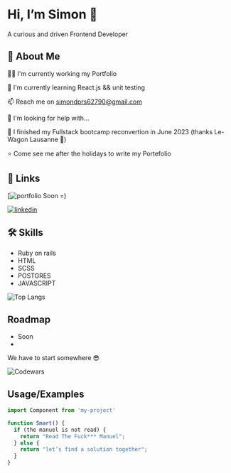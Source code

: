 
# Hi, I’m Simon 👋

A curious and driven Frontend Developer
## 🚀 About Me

👩‍💻 I'm currently working my Portfolio

🧠 I'm currently learning React.js && unit testing

📫 Reach me on simondprs62790@gmail.com

🤔 I'm looking for help with...

📖 I finished my Fullstack bootcamp reconvertion in June 2023 (thanks Le-Wagon Lausanne 🚋)

⭐ Come see me after the holidays to write my Portefolio


## 🔗 Links
[![portfolio](#) Soon =)

[![linkedin](https://img.shields.io/badge/linkedin-0A66C2?style=for-the-badge&logo=linkedin&logoColor=white)](https://www.linkedin.com/in/simondespres/)



## 🛠 Skills

- Ruby on rails
- HTML
- SCSS
- POSTGRES
- JAVASCRIPT

![Top Langs](https://github-readme-stats.vercel.app/api/top-langs/?username=PilcodeurDev&theme=dark)

## Roadmap

- Soon
-

We have to start somewhere 😎

![Codewars](https://www.codewars.com/users/PilcodeurDev/badges/large)

## Usage/Examples

```javascript
import Component from 'my-project'

function Smart() {
  if (the manuel is not read) {
    return "Read The Fuck*** Manuel";
  } else {
    return "let’s find a solution together";
  }
}
```

